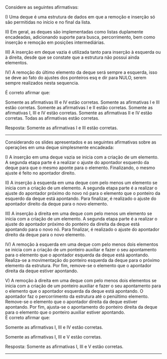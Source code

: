 Considere as seguintes afirmativas:

I) Uma deque é uma estrutura de dados em que a remoção e inserção só são permitidas no início e no final da lista.

II) Em geral, as deques são implementadas como listas duplamente encadeadas, adicionando suporte para busca, percorrimento, bem como inserção e remoção em posições intermediárias.

III)  A inserção em deque vazia é utilizada tanto para inserção à esquerda ou à direita, desde que se constate que a estrutura não possui ainda elementos.

IV) A remoção do último elemento da deque será sempre a esquerda, isso se deve ao fato do ajustes dos ponteiros esq e dir para NULO, serem sempre realizados nesta sequencia.

É correto afirmar que:

Somente as afirmativas III e IV estão corretas.
Somente as afirmativas I e III estão corretas.
Somente as afirmativas I e II estão corretas.
Somente as afirmativas I, III e IV estão corretas.
Somente as afirmativas II e IV estão corretas.
Todas as afirmativas estão corretas.

Resposta: Somente as afirmativas I e III estão corretas.

---

Considerando os slides apresentados e as seguintes afirmativas sobre as operações em uma deque simplesmente encadeada:

I) A inserção em uma deque vazia se inicia com a criação de um elemento. A segunda etapa parte é a realizar o ajuste do apontador esquerdo da deque para que o mesmo aponte para o elemento. Finalizando, o mesmo ajuste é feito no apontador direito. 

II) A inserção à esquerda em uma deque com pelo menos um elemento se inicia com a criação de um elemento. A segunda etapa parte é a realizar o ajuste do apontador próximo do novo nó para o elemento que o ponteiro da esquerdo da deque está apontando. Para finalizar, é realizado o ajuste do apontador direito da deque para o novo elemento. 

III) A inserção à direita em uma deque com pelo menos um elemento se inicia com a criação de um elemento. A segunda etapa parte é a realizar o ajuste do apontador próximo do ponteiro da direita da deque está apontando para o novo nó. Para finalizar, é realizado o ajuste do apontador direito da deque para o novo elemento.

IV) A remoção à esquerda em uma deque com pelo menos dois elementos se inicia com a criação de um ponteiro auxiliar e fazer o seu apontamento para o elemento que o apontador esquerda da deque está apontando. Realiza-se a movimentação do  ponteiro esquerda da deque para o próximo elemento da estrutura. Por fim, remove-se o elemento que o apontador direita da deque estiver apontando.

V) A remoção à direita em uma deque com pelo menos dois elementos se inicia com a criação de um ponteiro auxiliar e fazer o seu apontamento para o elemento que o apontador esquerda da deque está apontando. O apontador faz o percorrimento da estrutura até o penúltimo elemento. Remove-se o elemento que o apontador direita da deque estiver apontando. Por fim, ajusta-se o apontamento do ponteiro direita da deque para o elemento que o ponteiro auxiliar estiver apontando.  
É correto afirmar que:

<!-- Somente as afirmativas I, II e  V estão corretas. -->
Somente as afirmativas I, III e IV estão corretas.
<!-- Somente as afirmativas II, IV e  V estão corretas. -->
Somente as afirmativas I, III e  V estão corretas.
<!-- Somente as afirmativas II, III e  V estão corretas. -->
<!-- Somente as afirmativas I, II e IV estão corretas. -->

Resposta: Somente as afirmativas I, III e  V estão corretas.

---

